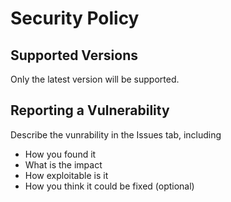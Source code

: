 # Security Policy

## Supported Versions

Only the latest version will be supported.

## Reporting a Vulnerability

Describe the vunrability in the Issues tab, including

- How you found it
- What is the impact
- How exploitable is it
- How you think it could be fixed (optional)
